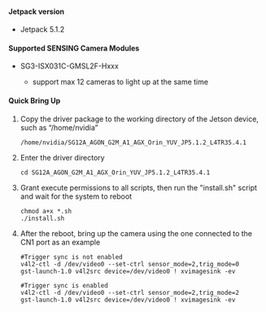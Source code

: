 #### Jetpack version

* Jetpack 5.1.2

#### Supported SENSING Camera Modules

* SG3-ISX031C-GMSL2F-Hxxx

  * support max 12 cameras to light up at the same time

#### Quick Bring Up

1. Copy the driver package to the working directory of the Jetson device, such as “/home/nvidia”

   ```
   /home/nvidia/SG12A_AGON_G2M_A1_AGX_Orin_YUV_JP5.1.2_L4TR35.4.1
   ```
2. Enter the driver directory

   ```
   cd SG12A_AGON_G2M_A1_AGX_Orin_YUV_JP5.1.2_L4TR35.4.1
   ```
3. Grant execute permissions to all scripts, then run the "install.sh" script and wait for the system to reboot

   ```
   chmod a+x *.sh
   ./install.sh
   ```
4. After the reboot, bring up the camera using the one connected to the CN1 port as an example

   ```
   #Trigger sync is not enabled
   v4l2-ctl -d /dev/video0 --set-ctrl sensor_mode=2,trig_mode=0
   gst-launch-1.0 v4l2src device=/dev/video0 ! xvimagesink -ev

   #Trigger sync is enabled
   v4l2-ctl -d /dev/video0 --set-ctrl sensor_mode=2,trig_mode=2
   gst-launch-1.0 v4l2src device=/dev/video0 ! xvimagesink -ev
   ``` 

